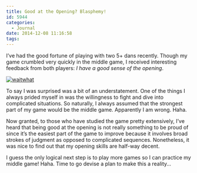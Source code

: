 ```yaml
---
title: Good at the Opening? Blasphemy!
id: 5944
categories:
  - Journal
date: 2014-12-08 11:16:58
tags:
---
```


I’ve had the good fortune of playing with two 5+ dans recently. Though my game crumbled very quickly in the middle game, I received interesting feedback from both players: _I have a good sense of the opening_.

[![waitwhat](http://www.bengozen.com/wp-content/uploads/2014/12/waitwhat.gif)](http://www.bengozen.com/wp-content/uploads/2014/12/waitwhat.gif)

To say I was surprised was a bit of an understatement. One of the things I always prided myself in was the willingness to fight and dive into complicated situations. So naturally, I always assumed that the strongest part of my game would be the middle game. Apparently I am wrong. Haha.

Now granted, to those who have studied the game pretty extensively, I’ve heard that being good at the opening is not really something to be proud of since it’s the easiest part of the game to improve because it involves broad strokes of judgment as opposed to complicated sequences. Nonetheless, it was nice to find out that my opening skills are half-way decent.

I guess the only logical next step is to play more games so I can practice my middle game! Haha. Time to go devise a plan to make this a reality…